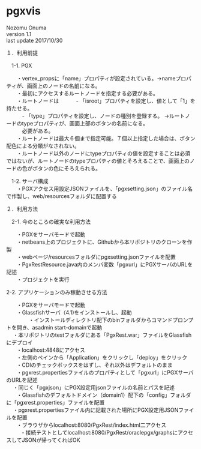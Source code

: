 # pgxvis

Nozomu Onuma    
version 1.1    
last update 2017/10/30    
    
１．利用前提    

　1-1. PGX    

　　・vertex_propsに「name」プロパティが設定されている。->nameプロパティが、画面上のノードの名前になる。    
　　・最初にアクセスするルートノードを指定する必要がある。    
　　・ルートノードは
　　　- 「isroot」プロパティを設定し、値として「1」を持たせる。      
　　　- 「type」プロパティを設定し、ノードの種別を登録する。 ->ルートノードのtypeプロパティが、画面上部のボタンの名前になる。      
　　　必要がある。    
　　・ルートノードは最大６個まで指定可能。７個以上指定した場合は、ボタン配色による分類がなされない。    
　　・ルートノード以外のノードにtypeプロパティの値を設定することは必須ではないが、ルートノードのtypeプロパティの値とそろえることで、画面上のノードの色がボタンの色にそろえられる。 　

　1-2. サーバ構成    
　　・PGXアクセス用設定JSONファイルを、「pgxsetting.json」のファイル名で作製し、web/resourcesフォルダに配置する

２．利用方法 
    
　2-1. 今のところの確実な利用方法  

　　・PGXをサーバモードで起動    
　　・netbeans上のプロジェクトに、Githubから本リポジトリのクローンを作製    
　　・webページ/resourcesフォルダにpgxsetting.jsonファイルを配置    
　　・PgxRestResource.java内のメンバ変数「pgxurl」にPGXサーバのURLを記述    
　　・プロジェクトを実行    
    
  2-2. アプリケーションのみ稼動させる方法  

　　・PGXをサーバモードで起動    
　　・Glassfishサーバ（4.1)をインストールし、起動    
  　　　　・インストールディレクトリ配下のbinフォルダからコマンドプロンプトを開き、asadmin start-domainで起動    
  　・本リポジトリのtestフォルダにある「PgxRest.war」ファイルをGlassfishにデプロイ    
        ・localhost:4848にアクセス    
        ・左側のペインから「Application」をクリックし「deploy」をクリック    
        ・CDIのチェックボックスをはずし、それ以外はデフォルトのまま    
　　・pgxrest.propertiesファイルのプロパティとして「pgxurl」にPGXサーバのURLを記述    
  　・同じく「pgxjson」にPGX設定用jsonファイルの名前とパスを記述    
　　・Glassfishのデフォルトドメイン（domain1）配下の「config」フォルダに「pgxrest.properties」ファイルを配置    
  　・pgxrest.propertiesファイル内に記載された場所にPGX設定用JSONファイルを配置    
　　・ブラウザからlocalhost:8080/PgxRest/index.html二アクセス    
  　     ・接続テストとしてlocalhost:8080/PgxRest/oraclepgx/graphsにアクセスしてJSONが帰ってくればOK    
